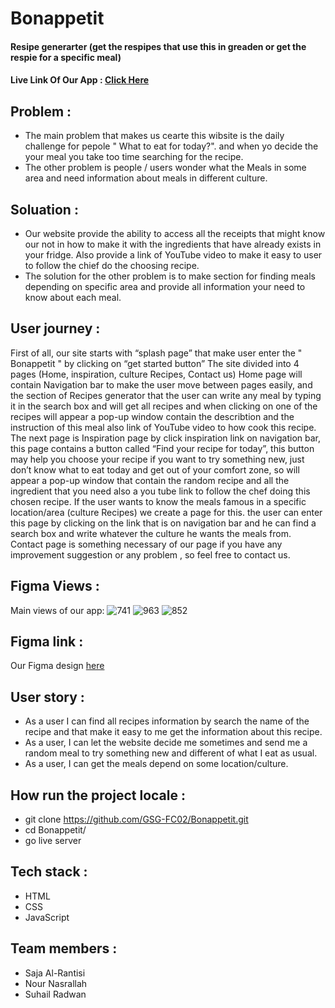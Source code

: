 # Bonappetit

#### Resipe generarter (get the respipes that use this in greaden or get the respie for a specific meal)

#### Live Link Of Our App :  [Click Here](https://gsg-fc02.github.io/Bonappetit/)

## Problem :

* The main problem that makes us cearte this wibsite is the daily challenge for pepole " What to eat for today?". and when yo decide the your meal you take too time searching for the recipe.
* The other problem is people / users wonder what the Meals in some area and need information about meals in different culture. 
 
## Soluation :

* Our website provide the ability to access all the receipts that might know our not in how to make it with the ingredients that have already exists in your fridge. Also provide a link of YouTube video to make it easy to user to follow the chief do the choosing recipe.
* The solution for the other problem is to make section for finding meals depending on specific area and provide all information your need to know about each meal.


## User journey :

First of all, our site starts with “splash page” that make user enter the " Bonappetit " by clicking on “get started button” 
The site divided into 4 pages (Home, inspiration, culture Recipes, Contact us)
Home page will contain 
Navigation bar to make the user move between pages easily, and the section of Recipes generator that the user can write any meal by typing it in the search box and will get all recipes and when clicking on one of the recipes will appear a pop-up window contain the describtion and the instruction of this meal also link of YouTube video to how cook this recipe.
The next page is Inspiration page by click inspiration link on navigation bar, this page contains a button called “Find your recipe for today”, this button may help you choose your recipe if you want to try something new, just don’t know what to eat today and get out of your comfort zone, so will appear a pop-up window that contain the random recipe and all the ingredient that you need also a you tube link to follow the chef doing this chosen recipe.
If the user wants to know the meals famous in a specific location/area (culture Recipes) we create a page for this. the user can enter this page by clicking on the link that is on navigation bar and he can find a search box and write whatever the culture he wants the meals from.
Contact page is something necessary of our page if you have any improvement suggestion or any problem , so feel free to contact us.

## Figma Views : 

Main views of our app:
![741](https://user-images.githubusercontent.com/46837680/114874851-64e9c880-9e05-11eb-9c68-dfe843962a57.PNG)
![963](https://user-images.githubusercontent.com/46837680/114874875-6adfa980-9e05-11eb-956f-e6d13e6ff9b2.PNG)
![852](https://user-images.githubusercontent.com/46837680/114874883-6ca96d00-9e05-11eb-929b-2cb5d625b603.PNG)


## Figma link :

Our Figma design [here](https://www.figma.com/file/Dd0PX2HA0pU133OGgzgvEA/Recipes-Generator?node-id=2%3A0)


## User story :

* As a user I can find all recipes information by search the name of the recipe and that make it easy to me get the information about this recipe.
* As a user, I can let the website decide me sometimes and send me a random meal to try something new and different of what I eat as usual.
* As a user, I can get the meals depend on some location/culture.

## How run the project locale :

* git clone https://github.com/GSG-FC02/Bonappetit.git
* cd Bonappetit/
* go live server 

## Tech stack :

* HTML
* CSS 
* JavaScript


## Team members :

* Saja Al-Rantisi
* Nour Nasrallah
* Suhail Radwan



